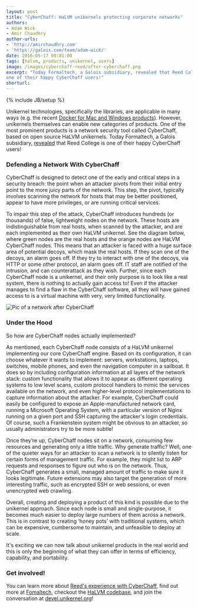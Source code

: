 ```yaml
---
layout: post
title: "CyberChaff: HaLVM unikernels protecting corporate networks"
authors: 
- Adam Wick
- Amir Chaudhry
author-urls: 
- 'http://amirchaudhry.com'
- 'https://galois.com/team/adam-wick/'
date: 2016-05-17 00:01:00
tags: [halvm, products, unikernel, users]
image: /images/cyberchaff-reed/after-cyberchaff.png
excerpt: "Today Formaltech, a Galois subsidiary, revealed that Reed College is
one of their happy CyberChaff users!"
shorturl: 
---
```

{% include JB/setup %}

Unikernel technologies, specifically the libraries, are applicable in many
ways (e.g. the recent [Docker for Mac and Windows products][d4mac]).  However,
unikernels themselves can enable new categories of products. One of the most
prominent products is a network security tool called CyberChaff, based on open
source HaLVM unikernels.  Today Formaltech, a Galois subsidiary, [revealed][pr]
that Reed College is one of their happy CyberChaff users!

[pr]: #
[d4mac]: https://blog.docker.com/2016/03/docker-for-mac-windows-beta/

### Defending a Network With CyberChaff

CyberChaff is designed to detect one of the early and critical steps in a
security breach: the point when an attacker pivots from their initial entry
point to the more juicy parts of the network. This step, the pivot, typically
involves scanning the network for hosts that may be better positioned, appear
to have more privileges, or are running critical services.

To impair this step of the attack, CyberChaff introduces hundreds (or
thousands) of false, lightweight nodes on the network. These hosts are
indistinguishable from real hosts, when scanned by the attacker, and are each
implemented as their own HaLVM unikernel.  See the diagram below, where green
nodes are the real hosts and the orange nodes are HaLVM CyberChaff nodes. This
means that an attacker is faced with a huge surface area of potential decoys,
which mask the real hosts. If they scan one of the decoys, an alarm goes off.
If they try to interact with one of the decoys, via HTTP or some other
protocol, an alarm goes off. IT staff are notified of the intrusion, and can
counterattack as they wish. Further, since each CyberChaff node is a
unikernel, and their only purpose is to look like a real system, there is
nothing to actually gain access to! Even if the attacker manages to find a
flaw in the CyberChaff software, all they will have gained access to is a
virtual machine with very, very limited functionality.


![Pic of a network after CyberChaff]({{BASE_PATH}}/images/cyberchaff-reed/before-after-cyberchaff.jpg)

<!-- ![Pic of a network before CyberChaff](/images/cyberchaff-reed/before-cyberchaff.png)
![Pic of a network after CyberChaff](/images/cyberchaff-reed/after-cyberchaff.png) -->

### Under the Hood

So how are CyberChaff nodes actually implemented?

As mentioned, each CyberChaff node consists of a HaLVM unikernel implementing
our core CyberChaff engine. Based on its configuration, it can choose whatever
it wants to implement: servers, workstations, laptops, switches, mobile
phones, and even the navigation computer in a sailboat. It does so by including
configuration information at all layers of the network stack: custom
functionality that allows it to appear as different operating systems to low
level scans, custom protocol handlers to mimic the services available on the
network, and even higher-level protocol implementations to capture information
about the attacker. For example, CyberChaff could easily be configured to expose
an Apple-manufactured network card, running a Microsoft Operating System, with
a particular version of Nginx running on a given port and SSH capturing the
attacker's login credentials. Of course, such a Frankenstein system might be
obvious to an attacker, so usually administrators try to be more subtle!

Once they’re up, CyberChaff nodes sit on a network, consuming few resources
and generating only a little traffic. Why generate traffic? Well, one of the
quieter ways for an attacker to scan a network is to silently listen for
certain forms of management traffic. For example, they might list to ARP
requests and responses to figure out who is on the network. Thus, CyberChaff
generates a small, managed amount of traffic to make sure it looks legitimate.
Future extensions may also target the generation of more interesting traffic,
such as encrypted SSH or web sessions, or even unencrypted web crawling.

Overall, creating and deploying a product of this kind is possible due to the
unikernel approach. Since each node is small and single-purpose, it becomes
much easier to deploy large numbers of them across a network.  This is in
contrast to creating ‘honey pots’ with traditional systems, which can be
expensive, cumbersome to maintain, and unfeasible to deploy at scale.

It's exciting we can now talk about unikernel products in the real world and
this is only the beginning of what they can offer in terms of efficiency,
capability, and portability.

### Get involved!

You can learn more about [Reed's experience with CyberChaff][pr], find out
more at [Fomaltech][Formaltech], checkout the [HaLVM codebase][halvm], and
join the conversation at [devel.unikernel.org][devel]!

[Formaltech]: https://formal.tech/products/cyberchaff/
[halvm]: https://github.com/GaloisInc/HaLVM
[devel]: https://devel.unikernel.org/c/halvm
